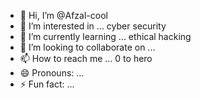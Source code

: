 - 👋 Hi, I’m @Afzal-cool
- 👀 I’m interested in ... cyber security 
- 🌱 I’m currently learning ... ethical hacking 
- 💞️ I’m looking to collaborate on ...
- 📫 How to reach me ... 0 to hero
- 😄 Pronouns: ...
- ⚡ Fun fact: ...

<!---
Afzal-cool/Afzal-cool is a ✨ special ✨ repository because its `README.md` (this file) appears on your GitHub profile.
You can click the Preview link to take a look at your changes.
--->
